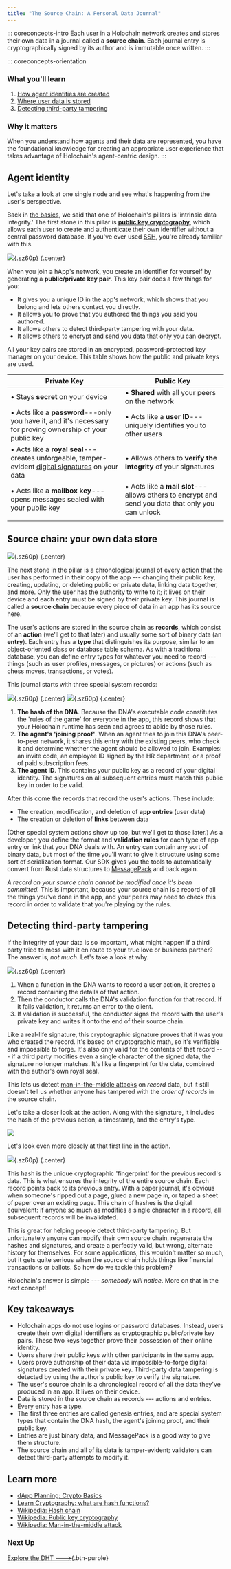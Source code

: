 ```yaml
---
title: "The Source Chain: A Personal Data Journal"
---
```


::: coreconcepts-intro
Each user in a Holochain network creates and stores their own data in a journal called a **source chain**. Each journal entry is cryptographically signed by its author and is immutable once written.
:::

::: coreconcepts-orientation
### <i class="fas fa-thunderstorm"></i> What you'll learn

1. [How agent identities are created](#agent-identity)
2. [Where user data is stored](#source-chain-your-own-data-store)
3. [Detecting third-party tampering](#detecting-third-party-tampering)

### <i class="far fa-atom"></i> Why it matters

When you understand how agents and their data are represented, you have the foundational knowledge for creating an appropriate user experience that takes advantage of Holochain's agent-centric design.
:::

## Agent identity

Let's take a look at one single node and see what's happening from the user's perspective.

Back in [the basics](..//1_the_basics/), we said that one of Holochain's pillars is 'intrinsic data integrity.' The first stone in this pillar is [**public key cryptography**](https://en.wikipedia.org/wiki/Public-key_cryptography), which allows each user to create and authenticate their own identifier without a central password database. If you've ever used [SSH](https://en.wikipedia.org/wiki/Secure_Shell), you're already familiar with this.

![](/assets/img/concepts/3.1-key-generation.png){.sz60p} {.center}

When you join a hApp's network, you create an identifier for yourself by generating a **public/private key pair**. This key pair does a few things for you:

* It gives you a unique ID in the app's network, which shows that you belong and lets others contact you directly.
* It allows you to prove that you authored the things you said you authored.
* It allows others to detect third-party tampering with your data.
* It allows others to encrypt and send you data that only you can decrypt.

All your key pairs are stored in an encrypted, password-protected key manager on your device. This table shows how the public and private keys are used.

|                                                                      Private Key                                                                      |                                        Public Key                                       |
|-------------------------------------------------------------------------------------------------------------------------------------------------------|-----------------------------------------------------------------------------------------|
| • Stays **secret** on your device                                                                                                                     | • **Shared** with all your peers on the network                                         |
| • Acts like a **password**---only you have it, and it's necessary for proving ownership of your public key                                            | • Acts like a **user ID**---uniquely identifies you to other users                      |
| • Acts like a **royal seal**---creates unforgeable, tamper-evident [digital signatures](https://en.wikipedia.org/wiki/Digital_signature) on your data | • Allows others to **verify the integrity** of your signatures                          |
| • Acts like a **mailbox key**---opens messages sealed with your public key                                                                            | • Acts like a **mail slot**---allows others to encrypt and send you data that only you can unlock |
|                                                                                                                                                       |                                                                                         |

## Source chain: your own data store

![](/assets/img/concepts/3.2-source-chain-as-journal.png){.sz60p} {.center}

The next stone in the pillar is a chronological journal of every action that the user has performed in their copy of the app --- changing their public key, creating, updating, or deleting public or private data, linking data together, and more. Only the user has the authority to write to it; it lives on their device and each entry must be signed by their private key. This journal is called a **source chain** because every piece of data in an app has its source here.

The user's actions are stored in the source chain as **records**, which consist of an **action** (we'll get to that later) and usually some sort of binary data (an **entry**). Each entry has a **type** that distinguishes its purpose, similar to an object-oriented class or database table schema. As with a traditional database, you can define entry types for whatever you need to record --- things (such as user profiles, messages, or pictures) or actions (such as chess moves, transactions, or votes).

This journal starts with three special system records:

![](/assets/img/concepts/3.3-genesis-records-1-and-2.png){.sz60p} {.center}
![](/assets/img/concepts/3.4-genesis-record-3.png){.sz60p} {.center}

1. **The hash of the DNA**. Because the DNA's executable code constitutes the 'rules of the game' for everyone in the app, this record shows that your Holochain runtime has seen and agrees to abide by those rules.
2. **The agent's 'joining proof'**. When an agent tries to join this DNA's peer-to-peer network, it shares this entry with the existing peers, who check it and determine whether the agent should be allowed to join. Examples: an invite code, an employee ID signed by the HR department, or a proof of paid subscription fees.
3. **The agent ID**. This contains your public key as a record of your digital identity. The signatures on all subsequent entries must match this public key in order to be valid.

After this come the records that record the user's actions. These include:

* The creation, modification, and deletion of **app entries** (user data)
* The creation or deletion of **links** between data

(Other special system actions show up too, but we'll get to those later.) As a developer, you define the format and **validation rules** for each type of app entry or link that your DNA deals with. An entry can contain any sort of binary data, but most of the time you'll want to give it structure using some sort of serialization format. Our SDK gives you the tools to automatically convert from Rust data structures to [MessagePack](https://msgpack.org) and back again.

_A record on your source chain cannot be modified once it's been committed._ This is important, because your source chain is a record of all the things you've done in the app, and your peers may need to check this record in order to validate that you're playing by the rules.

## Detecting third-party tampering

If the integrity of your data is so important, what might happen if a third party tried to mess with it en route to your true love or business partner? The answer is, _not much_. Let's take a look at why.

![](/assets/img/concepts/3.5-commit.png){.sz60p} {.center}

1. When a function in the DNA wants to record a user action, it creates a record containing the details of that action.
2. Then the conductor calls the DNA's validation function for that record. If it fails validation, it returns an error to the client.
3. If validation is successful, the conductor signs the record with the user's private key and writes it onto the end of their source chain.

Like a real-life signature, this cryptographic signature proves that it was you who created the record. It's based on cryptographic math, so it's verifiable and impossible to forge. It's also only valid for the contents of that record --- if a third party modifies even a single character of the signed data, the signature no longer matches. It's like a fingerprint for the data, combined with the author's own royal seal.

This lets us detect [man-in-the-middle attacks](https://en.wikipedia.org/wiki/Man-in-the-middle_attack) on _record_ data, but it still doesn't tell us whether anyone has tampered with the _order of records_ in the source chain.

Let's take a closer look at the action. Along with the signature, it includes the hash of the previous action, a timestamp, and the entry's type.

![](/assets/img/concepts/3.6-action.png)

Let's look even more closely at that first line in the action.

![](/assets/img/concepts/3.7-prev-action.png){.sz60p} {.center}

This hash is the unique cryptographic 'fingerprint' for the previous record's data. This is what ensures the integrity of the entire source chain. Each record points back to its previous entry. With a paper journal, it's obvious when someone's ripped out a page, glued a new page in, or taped a sheet of paper over an existing page. This chain of hashes is the digital equivalent: if anyone so much as modifies a single character in a record, all subsequent records will be invalidated.

This is great for helping people detect third-party tampering. But unfortunately anyone can modify their own source chain, regenerate the hashes and signatures, and create a perfectly valid, but wrong, alternate history for themselves. For some applications, this wouldn't matter so much, but it gets quite serious when the source chain holds things like financial transactions or ballots. So how do we tackle this problem?

Holochain's answer is simple --- _somebody will notice_. More on that in the next concept!

## Key takeaways

* Holochain apps do not use logins or password databases. Instead, users create their own digital identifiers as cryptographic public/private key pairs. These two keys together prove their possession of their online identity.
* Users share their public keys with other participants in the same app.
* Users prove authorship of their data via impossible-to-forge digital signatures created with their private key. Third-party data tampering is detected by using the author's public key to verify the signature.
* The user's source chain is a chronological record of all the data they've produced in an app. It lives on their device.
* Data is stored in the source chain as records --- actions and entries.
* Every entry has a type.
* The first three entries are called genesis entries, and are special system types that contain the DNA hash, the agent's joining proof, and their public key.
* Entries are just binary data, and MessagePack is a good way to give them structure.
* The source chain and all of its data is tamper-evident; validators can detect third-party attempts to modify it.

## Learn more

* [dApp Planning: Crypto Basics](https://medium.com/holochain/dapp-planning-crypto-basics-8bd1073cbe19)
* [Learn Cryptography: what are hash functions?](https://learncryptography.com/hash-functions/what-are-hash-functions)
* [Wikipedia: Hash chain](https://en.wikipedia.org/wiki/Hash_chain)
* [Wikipedia: Public key cryptography](https://en.wikipedia.org/wiki/Public-key_cryptography)
* [Wikipedia: Man-in-the-middle attack](https://en.wikipedia.org/wiki/Man-in-the-middle_attack)

### Next Up 

[Explore the DHT --->](../4_dht/){.btn-purple} 